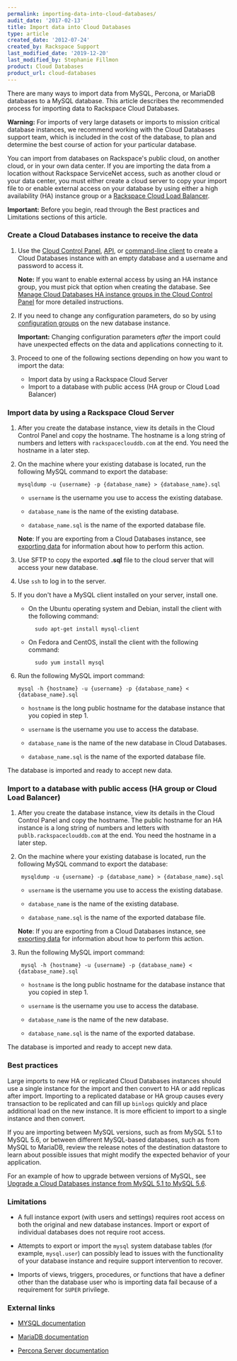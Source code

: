 ```yaml
---
permalink: importing-data-into-cloud-databases/
audit_date: '2017-02-13'
title: Import data into Cloud Databases
type: article
created_date: '2012-07-24'
created_by: Rackspace Support
last_modified_date: '2019-12-20'
last_modified_by: Stephanie Fillmon
product: Cloud Databases
product_url: cloud-databases
---
```


There are many ways to import data from MySQL, Percona, or MariaDB databases to
a MySQL database. This article describes the recommended process for importing
data to Rackspace Cloud Databases.

**Warning:** For imports of very large datasets or imports to mission critical
database instances, we recommend working with the Cloud Databases support team,
which is included in the cost of the database, to plan and determine the best
course of action for your particular database.

You can import from databases on Rackspace's public cloud, on another cloud, or
in your own data center. If you are importing the data from a location without
Rackspace ServiceNet access, such as another cloud or your data center, you must
either create a cloud server to copy your import file to or enable external
access on your database by using either a high availability (HA) instance group
or a [Rackspace Cloud Load Balancer](/how-to/connect-to-a-cloud-databases-instance#lb).

**Important:** Before you begin, read through the Best practices and Limitations
sections of this article.

### Create a Cloud Databases instance to receive the data

1.  Use the [Cloud Control Panel](https://login.rackspace.com/),
    [API](https://docs.rackspace.com/docs/cloud-databases/v1/api-reference/database-instances/#create-database-instance),
    or [command-line client](https://docs.rackspace.com/docs/cloud-databases/v1/getting-started/create-use-database/#creating-a-database-instance-database-and-a-user)
    to create a Cloud Databases instance with an empty database and a username
    and password to access it.

      **Note:** If you want to enable external access by using an HA instance
      group, you must pick that option when creating the database. See
      [Manage Cloud Databases HA instance groups in the Cloud Control Panel](/how-to/manage-cloud-databases-ha-groups-in-the-cloud-control-panel/)
      for more detailed instructions.

2.  If you need to change any configuration parameters, do so by using
    [configuration groups](/how-to/managing-cloud-databases-configuration-groups-in-the-cloud-control-panel)
    on the new database instance.

      **Important:** Changing configuration parameters *after* the import could have unexpected effects on the data and applications connecting to it.

3. Proceed to one of the following sections depending on how you want to import the data:

    - Import data by using a Rackspace Cloud Server
    - Import to a database with public access (HA group or Cloud Load Balancer)

### Import data by using a Rackspace Cloud Server

1.  After you create the database instance, view its details in the Cloud
    Control Panel and copy the hostname. The hostname is a long string of
    numbers and letters with `rackspaceclouddb.com` at the end. You need
    the hostname in a later step.

2.  On the machine where your existing database is located, run the
    following MySQL command to export the database:

        mysqldump -u {username} -p {database_name} > {database_name}.sql

    - `username` is the username you use to access the existing database.

    - `database_name` is the name of the existing database.

    - `database_name.sql` is the name of the exported database file.

    **Note**: If you are exporting from a Cloud Databases instance, see
    [exporting data](/how-to/exporting-data-from-mysql) for information about
    how to perform this action.

3.  Use SFTP to copy the exported **.sql** file to the cloud server that will
    access your new database.

4.  Use `ssh` to log in to the server.

5.  If you don't have a MySQL client installed on your server, install one.

    - On the Ubuntu operating system and Debian, install the client with the
      following command:

            sudo apt-get install mysql-client

    - On Fedora and CentOS, install the client with the following command:

            sudo yum install mysql

6.  Run the following MySQL import command:

        mysql -h {hostname} -u {username} -p {database_name} < {database_name}.sql

    - `hostname` is the long public hostname for the database instance that you
      copied in step 1.

    - `username` is the username you use to access the database.

    - `database_name` is the name of the new database in Cloud Databases.

    - `database_name.sql` is the name of the exported database file.

  The database is imported and ready to accept new data.

### Import to a database with public access (HA group or Cloud Load Balancer)

1.  After you create the database instance, view its details in the Cloud
    Control Panel and copy the hostname. The public hostname for an HA instance
    is a long string of numbers and letters with `publb.rackspaceclouddb.com`
    at the end. You need the hostname in a later step.

2.  On the machine where your existing database is located, run the following
    MySQL command to export the database:

         mysqldump -u {username} -p {database_name} > {database_name}.sql

    - `username` is the username you use to access the existing database.

    - `database_name` is the name of the existing database.

    - `database_name.sql` is the name of the exported database file.

    **Note**: If you are exporting from a Cloud Databases instance, see
    [exporting data](/how-to/exporting-data-from-mysql) for information about
    how to perform this action.

3.  Run the following MySQL import command:

         mysql -h {hostname} -u {username} -p {database_name} < {database_name}.sql

    - `hostname` is the long public hostname for the database instance that you
      copied in step 1.

    - `username` is the username you use to access the database.

    - `database_name` is the name of the new database.

    - `database_name.sql` is the name of the exported database.

  The database is imported and ready to accept new data.

### Best practices

Large imports to new HA or replicated Cloud Databases instances should use a
single instance for the import and then convert to HA or add replicas after
import. Importing to a replicated database or HA group causes every transaction
to be replicated and can fill up `binlogs` quickly and place additional load on
the new instance. It is more efficient to import to a single instance and then
convert.

If you are importing between MySQL versions, such as from MySQL 5.1 to MySQL
5.6, or between different MySQL-based databases, such as from MySQL to MariaDB,
review the release notes of the destination datastore to learn about possible
issues that might modify the expected behavior of your application.

For an example of how to upgrade between versions of MySQL, see
[Upgrade a Cloud Databases instance from MySQL 5.1 to MySQL 5.6](/how-to/upgrade-a-cloud-databases-instance-from-mysql-51-to-mysql-56).

### Limitations

-   A full instance export (with users and settings) requires root access on
    both the original and new database instances. Import or export of individual
    databases does not require root access.

-   Attempts to export or import the `mysql` system database tables (for
    example, `mysql.user`) can possibly lead to issues with the functionality of
    your database instance and require support intervention to recover.

-   Imports of views, triggers, procedures, or functions that have a definer
    other than the database user who is importing data fail because of a
    requirement for `SUPER` privilege.

### External links

- [MYSQL documentation](https://dev.mysql.com/doc/)

- [MariaDB documentation](https://mariadb.com/kb/en/mariadb/documentation/)

- [Percona Server
  documentation](https://www.percona.com/software/mysql-database/percona-server)
